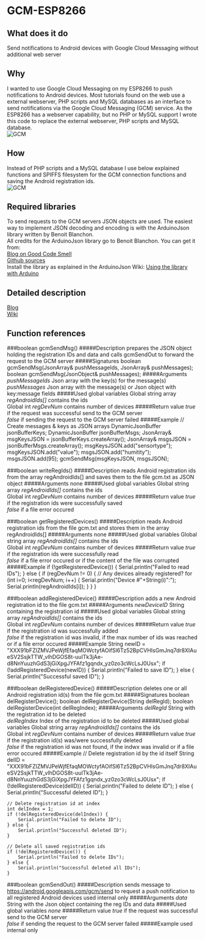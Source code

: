 # GCM-ESP8266

## What does it do
Send notifications to Android devices with Google Cloud Messaging without additional web server<br />

## Why
I wanted to use Google Cloud Messaging on my ESP8266 to push notifications to Android devices. Most tutorials found on the web use a external webserver, PHP scripts and MySQL databases as an interface to send notifications via the Google Cloud Messaging (GCM) service. As the ESP8266 has a webserver capability, but no PHP or MySQL support I wrote this code to replace the external webserver, PHP scripts and MySQL database.<br />
![GCM](http://desire.giesecke.tk/wp-content/uploads/PushNoteServer-300x225.png)

## How
Instead of PHP scripts and a MySQL database I use below explained functions and SPIFFS filesystem for the GCM connection functions and saving the Android registration ids.<br />
![GCM](http://desire.giesecke.tk/wp-content/uploads/PushNoteESP-300x225.png)

## Required libraries
To send requests to the GCM servers JSON objects are used. The easiest way to implement JSON decoding and encoding is with the ArduinoJson library written by Benoit Blanchon.<br />
All credits for the ArduinoJson library go to Benoit Blanchon. You can get it from:<br />
[Blog on Good Code Smell](http://blog.benoitblanchon.fr/arduino-json-v5-0/)<br />
[Github sources](https://github.com/bblanchon/ArduinoJson)<br />
Install the library as explained in the ArduinoJson Wiki: [Using the library with Arduino](https://github.com/bblanchon/ArduinoJson/wiki/Using%20the%20library%20with%20Arduino)<br />
## Detailed description
[Blog](http://desire.giesecke.tk/esp8266-google-cloud-messaging-without-external-server/)<br />
[Wiki](https://github.com/beegee-tokyo/GCM-ESP8266/wiki)<br />

## Function references
###boolean gcmSendMsg()
#####Description
prepares the JSON object holding the registration IDs and data and calls gcmSendOut to forward the request to the GCM server
#####Signatures
    boolean gcmSendMsg(JsonArray& pushMessageIds, JsonArray& pushMessages);
    boolean gcmSendMsg(JsonObject& pushMessages);
#####Arguments
_pushMessageIds_ Json array with the key(s) for the message(s)<br />
_pushMessages_ Json array with the message(s) or Json object with key:message fields
#####Used global variables
Global string array *regAndroidIds[]* contains the ids<br />
Global int *regDevNum* contains number of devices
#####Return value
_true_ if the request was successful send to the GCM server<br />
_false_ if sending the request to the GCM server failed
#####Example
		// Create messages & keys as JSON arrays
		DynamicJsonBuffer jsonBufferKeys;
		DynamicJsonBuffer jsonBufferMsgs;
		JsonArray& msgKeysJSON = jsonBufferKeys.createArray();
		JsonArray& msgsJSON = jsonBufferMsgs.createArray();
		msgKeysJSON.add("sensortype");
		msgKeysJSON.add("value");
		msgsJSON.add("humitity");
		msgsJSON.add(95);
		gcmSendMsg(msgKeysJSON, msgsJSON);

###boolean writeRegIds()
#####Description
reads Android registration ids from the array regAndroidIds[] and saves them to the file gcm.txt as JSON object
#####Arguments
none
#####Used global variables
Global string array *regAndroidIds[]* contains the ids<br />
Global int *regDevNum* contains number of devices
#####Return value
_true_ if the registration ids were successfully saved<br />
_false_ if a file error occured

###boolean getRegisteredDevices()
#####Description
reads Android registration ids from the file gcm.txt and stores them in the array regAndroidIds[]
#####Arguments
none
#####Used global variables
Global string array *regAndroidIds[]* contains the ids<br />
Global int *regDevNum* contains number of devices
#####Return value
_true_ if the registration ids were successfully read<br />
_false_ if a file error occured or if the content of the file was corrupted
#####Example
    if (!getRegisteredDevice()) {
        Serial.println("Failed to read IDs");
    } else {
        if (regDevNum != 0) { // Any devices already registered?
            for (int i=0; i<regDevNum; i++) {
                Serial.println("Device #"+String(i)":");
                Serial.println(regAndroidIds[i]);
            }
        }
    }

###boolean addRegisteredDevice()
#####Description
adds a new Android registration id to the file gcm.txt
#####Arguments
_newDeviceID_ String containing the registration id
#####Used global variables
Global string array *regAndroidIds[]* contains the ids<br />
Global int *regDevNum* contains number of devices
#####Return value
_true_ if the registration id was successfully added<br />
_false_ if the registration id was invalid, if the max number of ids was reached or if a file error occured
#####Example
    String newID = "XXX91bFZIZMVJPeWjfEfaqMOWctyfAOifSl6Tz52BpCVHIsGmJnq7dr8XIAueSV2SsjkTTW_vlhDGOS8t-uuITk3jAe-d8NnYuuzhGdS3jGiXpgJYFAfz1gqndx_yz0zo3cWcLsJ0Usx";
    if (!addRegisteredDevice(newID)) {
        Serial.println("Failed to save ID");
    } else {
        Serial.println("Successful saved ID");
    }

###boolean delRegisteredDevice()
#####Description
deletes one or all Android registration id(s) from the file gcm.txt
#####Signatures
    boolean delRegisterDevice();
    boolean delRegisterDevice(String delRegId);
    boolean delRegisterDevice(int delRegIndex);
#####Arguments
_delRegId_ String with the registration id to be deleted<br />
_delRegIndex_ Index of the registration id to be deleted
#####Used global variables
Global string array *regAndroidIds[]* contains the ids<br />
Global int *regDevNum* contains number of devices
#####Return value
_true_ if the registration id(s) was/were successfully deleted<br />
_false_ if the registration id was not found, if the indwx was invalid or if a file error occured
#####Example
    // Delete registration id by the id itself
    String delID = "XXX91bFZIZMVJPeWjfEfaqMOWctyfAOifSl6Tz52BpCVHIsGmJnq7dr8XIAueSV2SsjkTTW_vlhDGOS8t-uuITk3jAe-d8NnYuuzhGdS3jGiXpgJYFAfz1gqndx_yz0zo3cWcLsJ0Usx";
    if (!delRegisteredDevice(delID)) {
        Serial.println("Failed to delete ID");
    } else {
        Serial.println("Successful deleted ID");
    }

    // Delete registration id at index
    int delIndex = 1;
    if (!delRegisteredDevice(delIndex)) {
        Serial.println("Failed to delete ID");
    } else {
        Serial.println("Successful deleted ID");
    }

    // Delete all saved registration ids
    if (!delRegisteredDevice()) {
        Serial.println("Failed to delete IDs");
    } else {
        Serial.println("Successful deleted all IDs");
    }

###boolean gcmSendOut()
#####Description
sends message to https://android.googleapis.com/gcm/send to	request a push notification to all registered Android devices
used internal only
#####Arguments
_data_ String with the Json object containing the reg IDs and data
#####Used global variables
_none_
#####Return value
_true_ if the request was successful send to the GCM server<br />
_false_ if sending the request to the GCM server failed
#####Example
		used internal only

